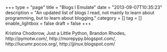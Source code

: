 +++
type = "page"
title = "Blogs I Emulate"
date = "2013-09-07T10:35:23"
description = "An updated list of blogs I read, not mainly to learn about programming, but to learn about blogging."
category = []
tag = []
enable_lightbox = false
draft = false
+++

<p>Kristina Chodorow, Just a Little Python, Brandon Rhodes, http://pymotw.com/, http://morepypy.blogspot.com/, http://lucumr.pocoo.org/, http://jjinux.blogspot.com/</p>
